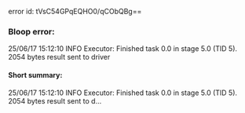 error id: tVsC54GPqEQHO0/qCObQBg==
### Bloop error:

25/06/17 15:12:10 INFO Executor: Finished task 0.0 in stage 5.0 (TID 5). 2054 bytes result sent to driver
#### Short summary: 

25/06/17 15:12:10 INFO Executor: Finished task 0.0 in stage 5.0 (TID 5). 2054 bytes result sent to d...
